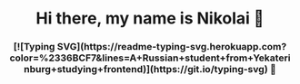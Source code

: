 <h1 align="center">Hi there, my name is Nikolai 👋</h1>
<h3 align="center">[![Typing SVG](https://readme-typing-svg.herokuapp.com?color=%2336BCF7&lines=A+Russian+student+from+Yekaterinburg+studying+frontend)](https://git.io/typing-svg) 🤔</h3>
<!--
**NikolayKot/NikolayKot** is a ✨ _special_ ✨ repository because its `README.md` (this file) appears on your GitHub profile.

Here are some ideas to get you started:

- 🔭 I’m currently working on ...
- 🌱 I’m currently learning ...
- 👯 I’m looking to collaborate on ...
- 🤔 I’m looking for help with ...
- 💬 Ask me about ...
- 📫 How to reach me: ...
- 😄 Pronouns: ...
- ⚡ Fun fact: ...
-->

